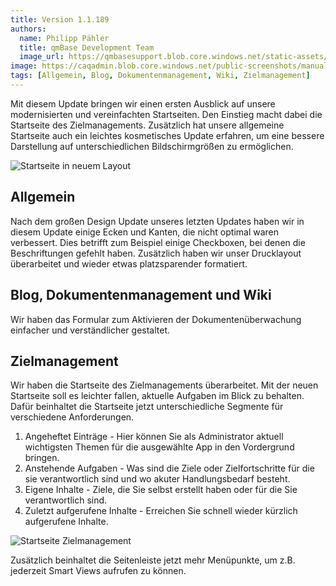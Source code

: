 ```yaml
---
title: Version 1.1.189
authors:
  name: Philipp Pähler
  title: qmBase Development Team
  image_url: https://qmbasesupport.blob.core.windows.net/static-assets/img/persons/paehler_round.png
image: https://caqadmin.blob.core.windows.net/public-screenshots/manual-screenshots/Screenshot2023-05-04goal_homePage.png
tags: [Allgemein, Blog, Dokumentenmanagement, Wiki, Zielmanagement]
---
```


Mit diesem Update bringen wir einen ersten Ausblick auf unsere modernisierten und vereinfachten Startseiten. Den Einstieg macht dabei die Startseite des Zielmanagements.
Zusätzlich hat unsere allgemeine Startseite auch ein leichtes kosmetisches Update erfahren, um eine bessere Darstellung auf unterschiedlichen Bildschirmgrößen zu ermöglichen.

![Startseite in neuem Layout](https://caqadmin.blob.core.windows.net/public-screenshots/manual-screenshots/Screenshot2023-04-24BS5-Startpage.png)

<!--truncate-->

## Allgemein

Nach dem großen Design Update unseres letzten Updates haben wir in diesem Update einige Ecken und Kanten, die nicht optimal waren verbessert.
Dies betrifft zum Beispiel einige Checkboxen, bei denen die Beschriftungen gefehlt haben. Zusätzlich haben wir unser Drucklayout überarbeitet und wieder etwas platzsparender formatiert.

## Blog, Dokumentenmanagement und Wiki

Wir haben das Formular zum Aktivieren der Dokumentenüberwachung einfacher und verständlicher gestaltet.

## Zielmanagement

Wir haben die Startseite des Zielmanagements überarbeitet. Mit der neuen Startseite soll es leichter fallen, aktuelle Aufgaben im Blick zu behalten. 
Dafür beinhaltet die Startseite jetzt unterschiedliche Segmente für verschiedene Anforderungen.

1. Angeheftet Einträge - Hier können Sie als Administrator aktuell wichtigsten Themen für die ausgewählte App in den Vordergrund bringen.
2. Anstehende Aufgaben - Was sind die Ziele oder Zielfortschritte für die sie verantwortlich sind und wo akuter Handlungsbedarf besteht.
3. Eigene Inhalte - Ziele, die Sie selbst erstellt haben oder für die Sie verantwortlich sind.
4. Zuletzt aufgerufene Inhalte - Erreichen Sie schnell wieder kürzlich aufgerufene Inhalte.

![Startseite Zielmanagement](https://caqadmin.blob.core.windows.net/public-screenshots/manual-screenshots/Screenshot2023-05-04goal_homePage.png)

Zusätzlich beinhaltet die Seitenleiste jetzt mehr Menüpunkte, um z.B. jederzeit Smart Views aufrufen zu können.
